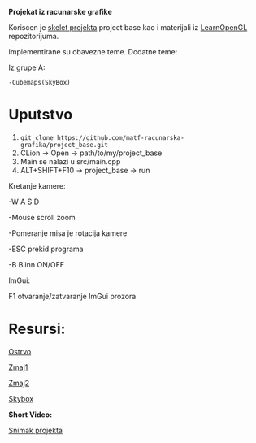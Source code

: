 **Projekat iz racunarske grafike**


Koriscen je [skelet projekta](https://github.com/matf-racunarska-grafika/project_base) project base kao i materijali iz [LearnOpenGL](https://github.com/matf-racunarska-grafika/LearnOpenGL) repozitorijuma.

Implementirane su obavezne teme.
Dodatne teme:

Iz grupe A:

    -Cubemaps(SkyBox)




# Uputstvo
1. `git clone https://github.com/matf-racunarska-grafika/project_base.git`
2. CLion -> Open -> path/to/my/project_base
3. Main se nalazi u src/main.cpp
4. ALT+SHIFT+F10 -> project_base -> run

Kretanje kamere:

-W A S D

-Mouse scroll zoom

-Pomeranje misa je rotacija kamere

-ESC prekid programa

-B Blinn ON/OFF


ImGui:

F1 otvaranje/zatvaranje ImGui prozora
# **Resursi**:

[Ostrvo](https://rigmodels.com/model.php?view=Island-3d-model__EO0AAAMXQ0YGMC13XX7X56I3L&searchkeyword=island&manualsearch=1)

[Zmaj1](https://rigmodels.com/model.php?view=Dragon-3d-model__VDPCIE5KMUHJ3520GZ68LJAQ8&searchkeyword=dragon&manualsearch=1)

[Zmaj2](https://rigmodels.com/model.php?view=Dragon-3d-model__6GKK1WIB93GZ63WO1UBS8H2IO&searchkeyword=dragon&manualsearch=1)

[Skybox](https://opengameart.org/content/interstellar-skybox-png)

**Short Video:**

[Snimak projekta](https://www.youtube.com/watch?v=W-DoMilqa-A)